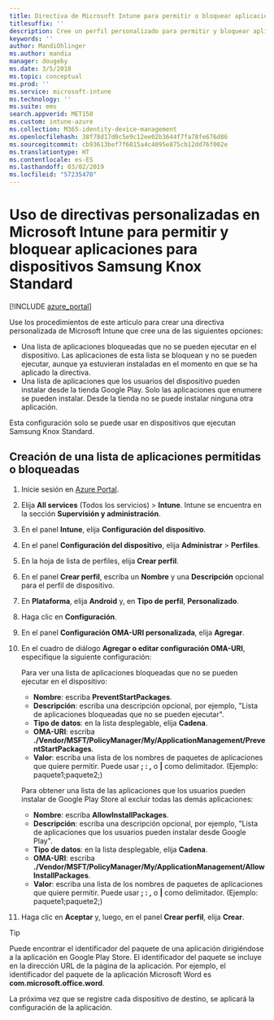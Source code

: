 ```yaml
---
title: Directiva de Microsoft Intune para permitir o bloquear aplicaciones para Samsung Knox
titlesuffix: ''
description: Cree un perfil personalizado para permitir y bloquear aplicaciones para dispositivos Samsung Knox Standard.
keywords: ''
author: MandiOhlinger
ms.author: mandia
manager: dougeby
ms.date: 3/5/2018
ms.topic: conceptual
ms.prod: ''
ms.service: microsoft-intune
ms.technology: ''
ms.suite: ems
search.appverid: MET150
ms.custom: intune-azure
ms.collection: M365-identity-device-management
ms.openlocfilehash: 38f78d17d0c5e9c12ee02b3644f7fa78fe676d86
ms.sourcegitcommit: cb93613bef7f6015a4c4095e875cb12dd76f002e
ms.translationtype: HT
ms.contentlocale: es-ES
ms.lasthandoff: 03/02/2019
ms.locfileid: "57235470"
---
```

# <a name="use-custom-policies-in-microsoft-intune-to-allow-and-block-apps-for-samsung-knox-standard-devices"></a>Uso de directivas personalizadas en Microsoft Intune para permitir y bloquear aplicaciones para dispositivos Samsung Knox Standard 

[!INCLUDE [azure_portal](./includes/azure_portal.md)]

Use los procedimientos de este artículo para crear una directiva personalizada de Microsoft Intune que cree una de las siguientes opciones:

- Una lista de aplicaciones bloqueadas que no se pueden ejecutar en el dispositivo. Las aplicaciones de esta lista se bloquean y no se pueden ejecutar, aunque ya estuvieran instaladas en el momento en que se ha aplicado la directiva.
- Una lista de aplicaciones que los usuarios del dispositivo pueden instalar desde la tienda Google Play. Solo las aplicaciones que enumere se pueden instalar. Desde la tienda no se puede instalar ninguna otra aplicación.

Esta configuración solo se puede usar en dispositivos que ejecutan Samsung Knox Standard.

## <a name="create-an-allowed-or-blocked-app-list"></a>Creación de una lista de aplicaciones permitidas o bloqueadas

1. Inicie sesión en [Azure Portal](https://portal.azure.com).
2. Elija **All services** (Todos los servicios)  > **Intune**. Intune se encuentra en la sección **Supervisión y administración**.
3. En el panel **Intune**, elija **Configuración del dispositivo**.
2. En el panel **Configuración del dispositivo**, elija **Administrar** > **Perfiles**.
2. En la hoja de lista de perfiles, elija **Crear perfil**.
3. En el panel **Crear perfil**, escriba un **Nombre** y una **Descripción** opcional para el perfil de dispositivo.
2. En **Plataforma**, elija **Android** y, en **Tipo de perfil**, **Personalizado**.
3. Haga clic en **Configuración**.
3. En el panel **Configuración OMA-URI personalizada**, elija **Agregar**.
4. En el cuadro de diálogo **Agregar o editar configuración OMA-URI**, especifique la siguiente configuración:

   Para ver una lista de aplicaciones bloqueadas que no se pueden ejecutar en el dispositivo:

   - **Nombre**: escriba **PreventStartPackages**.
   - **Descripción**: escriba una descripción opcional, por ejemplo, "Lista de aplicaciones bloqueadas que no se pueden ejecutar".
   -    **Tipo de datos**: en la lista desplegable, elija **Cadena**.
   -    **OMA-URI**: escriba **./Vendor/MSFT/PolicyManager/My/ApplicationManagement/PreventStartPackages**.
   -    **Valor**: escriba una lista de los nombres de paquetes de aplicaciones que quiere permitir. Puede usar **; : ,** o **|** como delimitador. (Ejemplo: paquete1;paquete2;)

   Para obtener una lista de las aplicaciones que los usuarios pueden instalar de Google Play Store al excluir todas las demás aplicaciones:
   - **Nombre**: escriba **AllowInstallPackages**.
   - **Descripción**: escriba una descripción opcional, por ejemplo, "Lista de aplicaciones que los usuarios pueden instalar desde Google Play".
   - **Tipo de datos**: en la lista desplegable, elija **Cadena**.
   - **OMA-URI**: escriba **./Vendor/MSFT/PolicyManager/My/ApplicationManagement/AllowInstallPackages**.
   - **Valor**: escriba una lista de los nombres de paquetes de aplicaciones que quiere permitir. Puede usar **; : ,** o **|** como delimitador. (Ejemplo: paquete1;paquete2;)

4. Haga clic en **Aceptar** y, luego, en el panel **Crear perfil**, elija **Crear**.

>[!TIP]
> Puede encontrar el identificador del paquete de una aplicación dirigiéndose a la aplicación en Google Play Store. El identificador del paquete se incluye en la dirección URL de la página de la aplicación. Por ejemplo, el identificador del paquete de la aplicación Microsoft Word es **com.microsoft.office.word**.

La próxima vez que se registre cada dispositivo de destino, se aplicará la configuración de la aplicación.


<!---## Assign the custom profile--->
